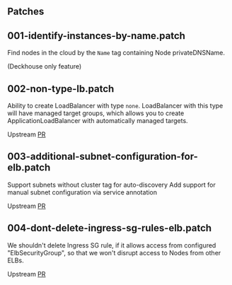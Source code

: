 ## Patches

## 001-identify-instances-by-name.patch

Find nodes in the cloud by the `Name` tag containing Node privateDNSName.

(Deckhouse only feature)

## 002-non-type-lb.patch

Ability to create LoadBalancer with type `none`. LoadBalancer with this type will have managed target groups,
 which allows you to create ApplicationLoadBalancer with automatically managed targets.

Upstream [PR](https://github.com/kubernetes/cloud-provider-aws/pull/429)

## 003-additional-subnet-configuration-for-elb.patch

Support subnets without cluster tag for auto-discovery
Add support for manual subnet configuration via service annotation

Upstream [PR](https://github.com/kubernetes/kubernetes/pull/97431)

## 004-dont-delete-ingress-sg-rules-elb.patch

We shouldn't delete Ingress SG rule, if it allows access from configured "ElbSecurityGroup", so that we won't disrupt access to Nodes from other ELBs.

Upstream [PR](https://github.com/kubernetes/kubernetes/pull/105194)
